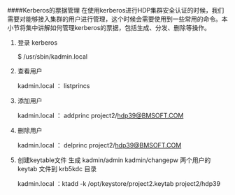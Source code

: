 ####Kerberos的票据管理
在使用kerberos进行HDP集群安全认证的时候，我们需要对能够接入集群的用户进行管理，这个时候会需要使用到一些常用的命令。本小节将集中讲解如何管理kerberos的票据，包括生成、分发、删除等操作。

1. 登录 kerberos 

     $ /usr/sbin/kadmin.local   
     
2. 查看用户
     
     kadmin.local   ： listprincs
     
3. 添加用户

     kadmin.local   ： addprinc project2/hdp39@BMSOFT.COM
     
4. 删除用户
     
     kadmin.local   ： delprinc project2/hdp39@BMSOFT.COM

6. 创建keytable文件  生成 kadmin/admin kadmin/changepw 两个用户的 keytab 文件到 krb5kdc 目录

     kadmin.local ：ktadd -k /opt/keystore/project2.keytab project2/hdp39

